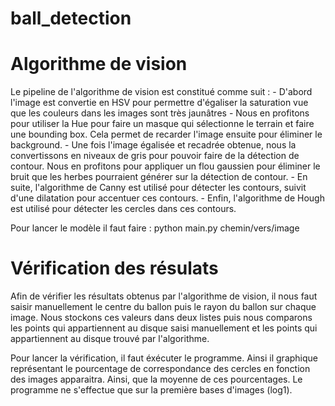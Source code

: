 # ball_detection

# Algorithme de vision

Le pipeline de l'algorithme de vision est constitué comme suit :
    - D'abord l'image est convertie en HSV pour permettre d'égaliser la saturation vue que les couleurs dans les images sont très jaunâtres
    - Nous en profitons pour utiliser la Hue pour faire un masque qui sélectionne le terrain et faire une bounding box. Cela permet de recarder l'image ensuite pour éliminer le background.
    - Une fois l'image égalisée et recadrée obtenue, nous la convertissons en niveaux de gris pour pouvoir faire de la détection de contour. Nous en profitons pour appliquer un flou gaussien pour éliminer le bruit que les herbes pourraient générer sur la détection de contour.
    - En suite, l'algorithme de Canny est utilisé pour détecter les contours, suivit d'une dilatation pour accentuer ces contours.
    - Enfin, l'algorithme de Hough est utilisé pour détecter les cercles dans ces contours.

Pour lancer le modèle il faut faire : python main.py chemin/vers/image

# Vérification des résulats 

Afin de vérifier les résultats obtenus par l'algorithme de vision, il nous faut saisir manuellement le centre du ballon puis le rayon du ballon sur chaque image. Nous stockons ces valeurs dans deux listes puis nous comparons les points qui appartiennent au disque saisi manuellement et les points qui appartiennent au disque trouvé par l'algorithme.

Pour lancer la vérification, il faut éxécuter le programme. Ainsi il graphique représentant le pourcentage de correspondance des cercles en fonction des images apparaitra. Ainsi, que la moyenne de ces pourcentages. Le programme ne s'effectue que sur la première bases d'images (log1).